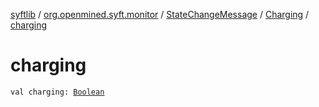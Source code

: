 [syftlib](../../../index.md) / [org.openmined.syft.monitor](../../index.md) / [StateChangeMessage](../index.md) / [Charging](index.md) / [charging](./charging.md)

# charging

`val charging: `[`Boolean`](https://kotlinlang.org/api/latest/jvm/stdlib/kotlin/-boolean/index.html)